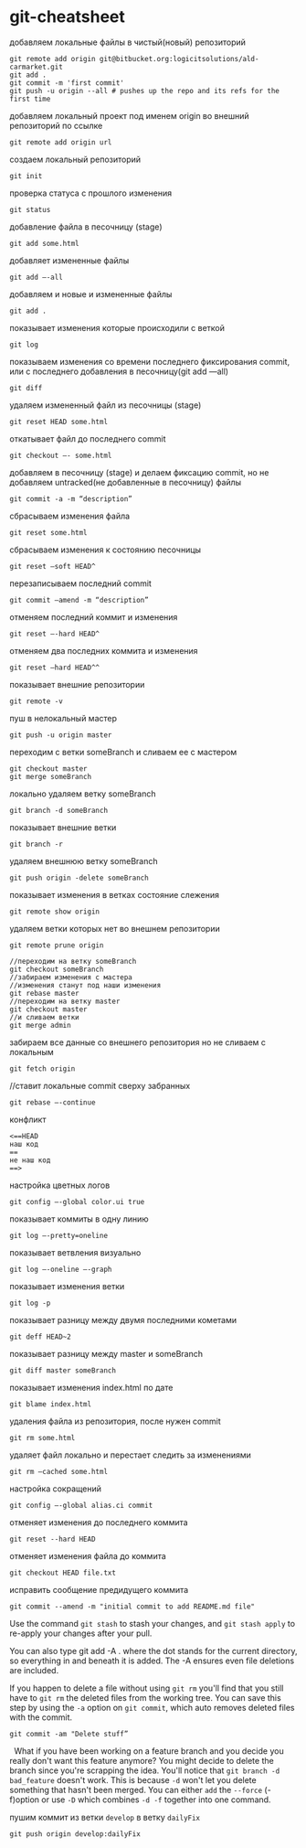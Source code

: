 # git-cheatsheet

добавляем локальные файлы в чистый(новый) репозиторий
```
git remote add origin git@bitbucket.org:logicitsolutions/ald-carmarket.git
git add .   
git commit -m 'first commit' 
git push -u origin --all # pushes up the repo and its refs for the first time
```

добавляем локальный проект под именем origin
во внешний репозиторий по ссылке
```
git remote add origin url
```

создаем локальный репозиторий
```
git init
```

проверка статуса с прошлого изменения
```
git status
```

добавление файла в песочницу (stage)
```
git add some.html
```

добавляет измененные файлы
```
git add —-all
```

добавляем и новые и измененные файлы
```
git add .
```

показывает изменения которые происходили с веткой
```
git log
```

показываем  изменения со времени последнего фиксирования commit, или с последнего добавления в песочницу(git add —all)
```
git diff
```

удаляем измененный файл из песочницы (stage)
```
git reset HEAD some.html
```

откатывает файл до последнего commit 
```
git checkout —- some.html
```

добавляем в песочницу (stage) и делаем фиксацию commit, но не добавляем untracked(не добавленные в песочницу) файлы
```
git commit -a -m “description”
```

сбрасываем изменения файла
```
git reset some.html
```

сбрасываем изменения к состоянию песочницы
```
git reset —soft HEAD^
```

перезаписываем последний commit 
```
git commit —amend -m “description”
```

отменяем последний коммит и изменения
```
git reset —-hard HEAD^ 
```

отменяем два последних коммита и изменения
```
git reset —hard HEAD^^
```

показывает внешние репозитории
```
git remote -v
```

пуш в нелокальный мастер
```
git push -u origin master
```

переходим с ветки someBranch и сливаем ее с мастером
```
git checkout master
git merge someBranch
```

локально удаляем ветку someBranch
```
git branch -d someBranch
```

показывает внешние ветки
```
git branch -r
```

удаляем внешнюю ветку someBranch
```
git push origin -delete someBranch
```

показывает изменения в ветках состояние слежения
```
git remote show origin
```

удаляем ветки которых нет во внешнем репозитории
```
git remote prune origin
```

```
//переходим на ветку someBranch
git checkout someBranch
//забираем изменения с мастера
//изменения станут под наши изменения
git rebase master
//переходим на ветку master
git checkout master
//и сливаем ветки
git merge admin
```

забираем все данные со внешнего репозитория
но не сливаем с локальным
```
git fetch origin
```

//ставит локальные commit сверху забранных
```
git rebase —-continue 
```

конфликт
```
<==HEAD
наш код
==
не наш код
==>
```

настройка цветных логов
```
git config —-global color.ui true
```

показывает коммиты в одну линию
```
git log —-pretty=oneline
```

показывает ветвления визуально
```
git log —-oneline —-graph
```

показывает изменения ветки
```
git log -p
```

показывает разницу между двумя последними кометами
```
git deff HEAD~2
```

показывает разницу между master и someBranch
```
git diff master someBranch
```

показывает изменения index.html по дате
```
git blame index.html
```

удаления файла из репозитория, после нужен commit
```
git rm some.html
```

удаляет файл локально и перестает следить за изменениями
```
git rm —cached some.html
```

настройка сокращений
```
git config —-global alias.ci commit
```

отменяет изменения до последнего коммита
```
git reset --hard HEAD
```

отменяет изменения файла до коммита
```
git checkout HEAD file.txt
```

исправить сообщение предидущего коммита
```
git commit --amend -m "initial commit to add README.md file"
```

Use the command `git stash` to stash your changes, and `git stash apply` to re-apply your changes after your pull.

You can also type git add -A . where the dot stands for the current directory, so everything in and beneath it is added. The -A ensures even file deletions are included.

If you happen to delete a file without using `git rm` you'll find that you still have to `git rm` the deleted files from the working tree. You can save this step by using the `-a` option on `git commit`, which auto removes deleted files with the commit.
```
git commit -am "Delete stuff”
```
 
What if you have been working on a feature branch and you decide you really don't want this feature anymore? 
You might decide to delete the branch since you're scrapping the idea. 
You'll notice that `git branch -d bad_feature` doesn't work. This is because `-d` won't let you delete something that hasn't been merged.
You can either `add` the `--force` (-f)option or use `-D` which combines `-d -f` together into one command.

пушим коммит из ветки `develop` в ветку `dailyFix`
```
git push origin develop:dailyFix
```
